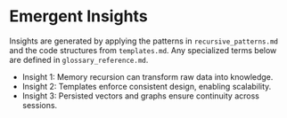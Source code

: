 # Emergent Insights

Insights are generated by applying the patterns in `recursive_patterns.md` and
the code structures from `templates.md`. Any specialized terms below are
defined in `glossary_reference.md`.

* Insight 1: Memory recursion can transform raw data into knowledge.
* Insight 2: Templates enforce consistent design, enabling scalability.
* Insight 3: Persisted vectors and graphs ensure continuity across sessions.
